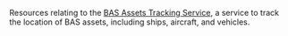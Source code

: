 Resources relating to the [BAS Assets Tracking Service](https://github.com/antarctica/assets-tracking-service), a
service to track the location of BAS assets, including ships, aircraft, and vehicles.
